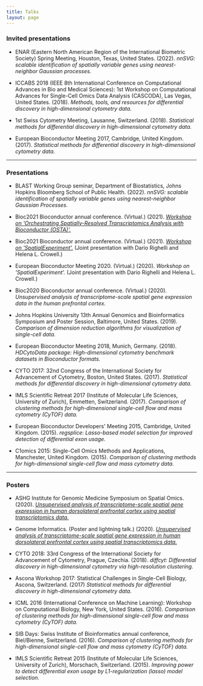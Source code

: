 ```yaml
---
title: Talks
layout: page
---
```



### Invited presentations

- ENAR (Eastern North American Region of the International Biometric Society) Spring Meeting, Houston, Texas, United States. (2022). *nnSVG: scalable identification of spatially variable genes using nearest-neighbor Gaussian processes.*

- ICCABS 2018 (IEEE 8th International Conference on Computational Advances in Bio and Medical Sciences): 1st Workshop on Computational Advances for Single-Cell Omics Data Analysis (CASCODA), Las Vegas, United States. (2018). *Methods, tools, and resources for differential discovery in high-dimensional cytometry data.*

- 1st Swiss Cytometry Meeting, Lausanne, Switzerland. (2018). *Statistical methods for differential discovery in high-dimensional cytometry data.*

- European Bioconductor Meeting 2017, Cambridge, United Kingdom. (2017). *Statistical methods for differential discovery in high-dimensional cytometry data.*


---


### Presentations

- BLAST Working Group seminar, Department of Biostatistics, Johns Hopkins Bloomberg School of Public Health. (2022). *nnSVG: scalable identification of spatially variable genes using nearest-neighbor Gaussian Processes.*

- Bioc2021 Bioconductor annual conference. (Virtual.) (2021). [*Workshop on 'Orchestrating Spatially-Resolved Transcriptomics Analysis with Bioconductor (OSTA)'.*](https://lmweber.org/OSTAWorkshopBioc2021/)

- Bioc2021 Bioconductor annual conference. (Virtual.) (2021). [*Workshop on 'SpatialExperiment'.*](https://drighelli.github.io/SpatialExperiment_Bioc2021/index.html) (Joint presentation with Dario Righelli and Helena L. Crowell.)

- European Bioconductor Meeting 2020. (Virtual.) (2020). *Workshop on 'SpatialExperiment'.* (Joint presentation with Dario Righelli and Helena L. Crowell.)

- Bioc2020 Bioconductor annual conference. (Virtual.) (2020). *Unsupervised analysis of transcriptome-scale spatial gene expression data in the human prefrontal cortex.*

- Johns Hopkins University 13th Annual Genomics and Bioinformatics Symposium and Poster Session, Baltimore, United States. (2019). *Comparison of dimension reduction algorithms for visualization of single-cell data.*

- European Bioconductor Meeting 2018, Munich, Germany. (2018). *HDCytoData package: High-dimensional cytometry benchmark datasets in Bioconductor formats.*

- CYTO 2017: 32nd Congress of the International Society for Advancement of Cytometry, Boston, United States. (2017). *Statistical methods for differential discovery in high-dimensional cytometry data.*

- IMLS Scientific Retreat 2017 (Institute of Molecular Life Sciences, University of Zurich), Emmetten, Switzerland. (2017). *Comparison of clustering methods for high-dimensional single-cell flow and mass cytometry (CyTOF) data.*

- European Bioconductor Developers' Meeting 2015, Cambridge, United Kingdom. (2015). *regsplice: Lasso-based model selection for improved detection of differential exon usage.*

- C1omics 2015: Single-Cell Omics Methods and Applications, Manchester, United Kingdom. (2015). *Comparison of clustering methods for high-dimensional single-cell flow and mass cytometry data.*


---


### Posters

- ASHG Institute for Genomic Medicine Symposium on Spatial Omics. (2020). [*Unsupervised analysis of transcriptome-scale spatial gene expression in human dorsolateral prefrontal cortex using spatial transcriptomics data.*](https://zenodo.org/record/4110719)

- Genome Informatics. (Poster and lightning talk.) (2020). [*Unsupervised analysis of transcriptome-scale spatial gene expression in human dorsolateral prefrontal cortex using spatial transcriptomics data.*](https://zenodo.org/record/4110719)

- CYTO 2018: 33rd Congress of the International Society for Advancement of Cytometry, Prague, Czechia. (2018). *diffcyt: Differential discovery in high-dimensional cytometry via high-resolution clustering.*

- Ascona Workshop 2017: Statistical Challenges in Single-Cell Biology, Ascona, Switzerland. (2017) *Statistical methods for differential discovery in high-dimensional cytometry data.*

- ICML 2016 (International Conference on Machine Learning): Workshop on Computational Biology, New York, United States. (2016). *Comparison of clustering methods for high-dimensional single-cell flow and mass cytometry (CyTOF) data.*

- SIB Days: Swiss Institute of Bioinformatics annual conference, Biel/Bienne, Switzerland. (2016). *Comparison of clustering methods for high-dimensional single-cell flow and mass cytometry (CyTOF) data.*

- IMLS Scientific Retreat 2015 (Institute of Molecular Life Sciences, University of Zurich), Morschach, Switzerland. (2015). *Improving power to detect differential exon usage by L1-regularization (lasso) model selection.*

